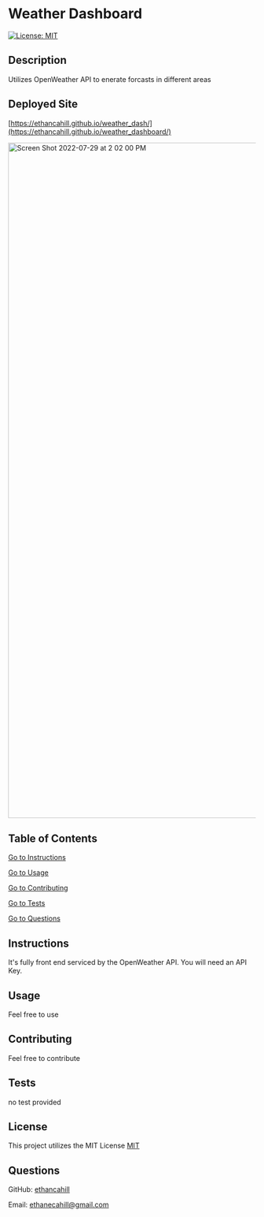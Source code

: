 # Weather Dashboard
  [![License: MIT](https://img.shields.io/badge/License-MIT-yellow.svg)](https://opensource.org/licenses/MIT)
  
  ## Description

  Utilizes OpenWeather API to enerate forcasts in different areas
  
  ## Deployed Site
  
  [https://ethancahill.github.io/weather_dash/](https://ethancahill.github.io/weather_dashboard/)
  
<img width="1371" alt="Screen Shot 2022-07-29 at 2 02 00 PM" src="https://user-images.githubusercontent.com/99375366/181818348-f4fdba52-ba82-4be4-9b7a-f866f9e88fd7.png">


  ## Table of Contents

  [Go to Instructions](#instructions)

  [Go to Usage](#usage)

  [Go to Contributing](#contributing)

  [Go to Tests](#tests)

  [Go to Questions](#questions)


  ## Instructions

  It's fully front end serviced by the OpenWeather API. You will need an API Key.


  ## Usage

  Feel free to use


  ## Contributing

  Feel free to contribute


  ## Tests

  no test provided


  ## License


  This project utilizes the MIT License
  [MIT](https://opensource.org/licenses/MIT)


  ## Questions

GitHub: [ethancahill](github.com/ethancahill)

Email: ethanecahill@gmail.com
